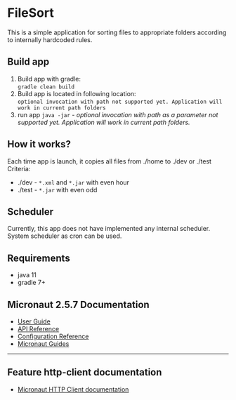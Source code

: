 # FileSort
This is a simple application for sorting files to appropriate folders according to internally hardcoded rules.

## Build app
1. Build app with gradle: \
`gradle clean build` 
2. Build app is located in following location: \
`optional invocation with path not supported yet. Application will work in current path folders` 
3. run app `java -jar` - *optional invocation with path as a parameter not supported yet. Application will work in current path folders.*

## How it works?
Each time app is launch, it copies all files from ./home to ./dev or ./test
Criteria:
+ ./dev - `*.xml` and `*.jar` with even hour
+ ./test - `*.jar` with even odd

## Scheduler
Currently, this app does not have implemented any internal scheduler. System scheduler as cron can be used.


## Requirements
+ java 11
+ gradle 7+

## Micronaut 2.5.7 Documentation

- [User Guide](https://docs.micronaut.io/2.5.7/guide/index.html)
- [API Reference](https://docs.micronaut.io/2.5.7/api/index.html)
- [Configuration Reference](https://docs.micronaut.io/2.5.7/guide/configurationreference.html)
- [Micronaut Guides](https://guides.micronaut.io/index.html)
---

## Feature http-client documentation

- [Micronaut HTTP Client documentation](https://docs.micronaut.io/latest/guide/index.html#httpClient)

